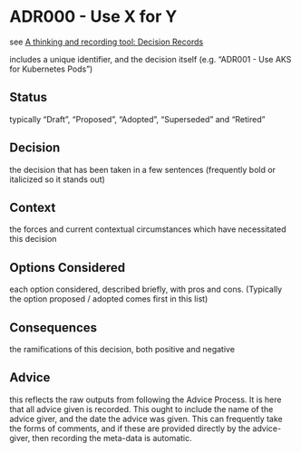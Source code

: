 # ADR000 - Use X for Y

see [A thinking and recording tool: Decision Records](https://martinfowler.com/articles/scaling-architecture-conversationally.html#adr)

includes a unique identifier, and the decision itself (e.g. “ADR001 - Use AKS for Kubernetes Pods”)

## Status

typically “Draft”, “Proposed”, “Adopted”, “Superseded” and “Retired”

## Decision

the decision that has been taken in a few sentences (frequently bold or italicized so it stands out)

## Context

the forces and current contextual circumstances which have necessitated this decision

## Options Considered

each option considered, described briefly, with pros and cons. (Typically the option proposed / adopted comes first in this list)

## Consequences

the ramifications of this decision, both positive and negative

## Advice

this reflects the raw outputs from following the Advice Process. It is here that all advice given is recorded. This ought to include the name of the advice giver, and the date the advice was given. This can frequently take the forms of comments, and if these are provided directly by the advice-giver, then recording the meta-data is automatic.
